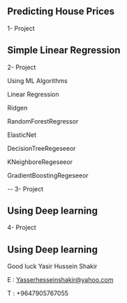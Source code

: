 Predicting House Prices
--
1- Project 

Simple Linear Regression
--
2- Project

Using ML Algorithms

Linear Regression

Ridgen

RandomForestRegressor

ElasticNet

DecisionTreeRegeseeor

KNeighboreRegeseeor

GradientBoostingRegeseeor

--
3- Project

Using Deep learning
--
4- Project

Using Deep learning
--
Good luck
Yasir Hussein Shakir

E : Yasserhesseinshakir@yahoo.com

T : +9647905767055
